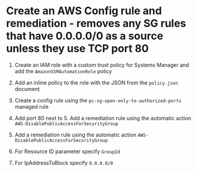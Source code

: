 # Create an AWS Config rule and remediation - removes any SG rules that have 0.0.0.0/0 as a source unless they use TCP port 80

1. Create an IAM role with a custom trust policy for Systems Manager and add the `AmazonSSMAutomationRole` policy

2. Add an inline policy to the role with the JSON from the `policy.json` document

3. Create a config rule using the `pc-sg-open-only-to-authorized-ports` managed rule

4. Add port 80 next to 5. Add a remediation rule using the automatic action `AWS-DisablePublicAccessForSecurityGroup`

5. Add a remediation rule using the automatic action `AWS-DisablePublicAccessForSecurityGroup`

6. For Resource ID parameter specify `GroupId`

7. For IpAddressToBlock specify `0.0.0.0/0`
